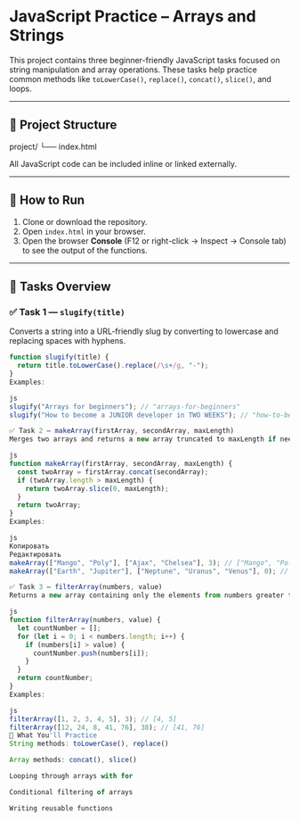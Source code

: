 # JavaScript Practice – Arrays and Strings

This project contains three beginner-friendly JavaScript tasks focused on string manipulation and array operations. These tasks help practice common methods like `toLowerCase()`, `replace()`, `concat()`, `slice()`, and loops.

---

## 📁 Project Structure

project/
└── index.html

All JavaScript code can be included inline or linked externally.

---

## 🚀 How to Run

1. Clone or download the repository.  
2. Open `index.html` in your browser.  
3. Open the browser **Console** (F12 or right-click → Inspect → Console tab) to see the output of the functions.

---

## 📌 Tasks Overview

### ✅ Task 1 — `slugify(title)`

Converts a string into a URL-friendly slug by converting to lowercase and replacing spaces with hyphens.

```js
function slugify(title) {
  return title.toLowerCase().replace(/\s+/g, "-");
}
Examples:

js
slugify("Arrays for beginners"); // "arrays-for-beginners"
slugify("How to become a JUNIOR developer in TWO WEEKS"); // "how-to-become-a-junior-developer-in-two-weeks"

✅ Task 2 — makeArray(firstArray, secondArray, maxLength)
Merges two arrays and returns a new array truncated to maxLength if needed.

js
function makeArray(firstArray, secondArray, maxLength) {
  const twoArray = firstArray.concat(secondArray);
  if (twoArray.length > maxLength) {
    return twoArray.slice(0, maxLength);
  }
  return twoArray;
}
Examples:

js
Копировать
Редактировать
makeArray(["Mango", "Poly"], ["Ajax", "Chelsea"], 3); // ["Mango", "Poly", "Ajax"]
makeArray(["Earth", "Jupiter"], ["Neptune", "Uranus", "Venus"], 0); // []

✅ Task 3 — filterArray(numbers, value)
Returns a new array containing only the elements from numbers greater than value.

js
function filterArray(numbers, value) {
  let countNumber = [];
  for (let i = 0; i < numbers.length; i++) {
    if (numbers[i] > value) {
      countNumber.push(numbers[i]);
    }
  }
  return countNumber;
}
Examples:

js
filterArray([1, 2, 3, 4, 5], 3); // [4, 5]
filterArray([12, 24, 8, 41, 76], 38); // [41, 76]
🧠 What You'll Practice
String methods: toLowerCase(), replace()

Array methods: concat(), slice()

Looping through arrays with for

Conditional filtering of arrays

Writing reusable functions

